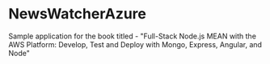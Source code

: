 # NewsWatcherAzure
Sample application for the book titled -
"Full-Stack Node.js MEAN with the AWS Platform:
Develop, Test and Deploy with Mongo, Express, Angular, and Node"
